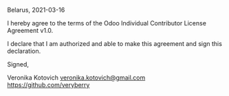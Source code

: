 Belarus, 2021-03-16

I hereby agree to the terms of the Odoo Individual Contributor License
Agreement v1.0.

I declare that I am authorized and able to make this agreement and sign this
declaration.

Signed,

Veronika Kotovich veronika.kotovich@gmail.com https://github.com/veryberry

